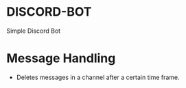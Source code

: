 # DISCORD-BOT
Simple Discord Bot

# Message Handling 

- Deletes messages in a channel after a certain time frame.
